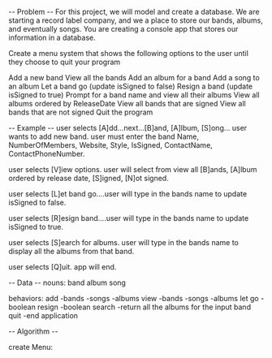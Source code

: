 -- Problem --
For this project, we will model and create a database. We are starting a record label company, and we a place to store our bands, albums, and eventually songs. You are creating a console app that stores our information in a database.

Create a menu system that shows the following options to the user until they choose to quit your program

Add a new band
View all the bands
Add an album for a band
Add a song to an album
Let a band go (update isSigned to false)
Resign a band (update isSigned to true)
Prompt for a band name and view all their albums
View all albums ordered by ReleaseDate
View all bands that are signed
View all bands that are not signed
Quit the program

-- Example --
user selects [A]dd...next...[B]and, [A]lbum, [S]ong... user wants to add new band. user must enter the band Name, NumberOfMembers, Website, Style, IsSigned, ContactName, ContactPhoneNumber.

user selects [V]iew options. user will select from view all [B]ands, [A]lbum ordered by release date, [S]igned, [N]ot signed.

user selects [L]et band go....user will type in the bands name to update isSigned to false.

user selects [R]esign band....user will type in the bands name to update isSigned to true.

user selects [S]earch for albums. user will type in the bands name to display all the albums from that band.

user selects [Q]uit. app will end.

-- Data --
nouns:
band
album
song

behaviors:
add
-bands
-songs
-albums
view
-bands
-songs
-albums
let go
-boolean
resign
-boolean
search
-return all the albums for the input band
quit
-end application

-- Algorithm --

create Menu:
